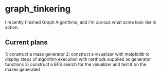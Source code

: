 # graph_tinkering
I recently finished Graph Algorithms, and I'm curious what some look like in action.

## Current plans
1: construct a maze generator
2: construct a visualizer with matplotlib to display steps of algorithm execution with methods supplied as generator functions
3: construct a BFS search for the visualizer and test it on the mazes generated
